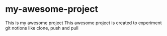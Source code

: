 # my-awesome-project
This is my awesome project
This awesome project is created to experiment git notions like clone, push and pull
